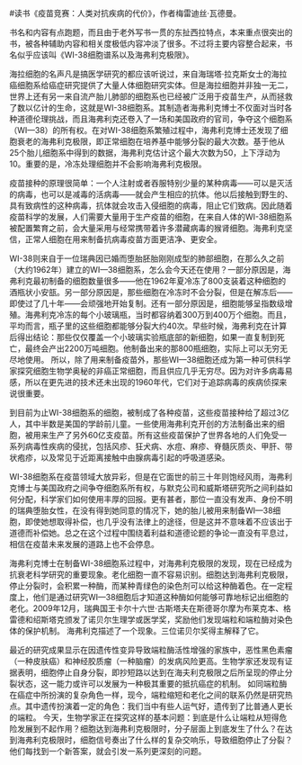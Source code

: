\#读书《疫苗竞赛：人类对抗疾病的代价》，作者梅雷迪丝·瓦德曼。

书名和内容有点跑题，而且由于老外写书一贯的东扯西拉特点，本来重点很突出的书，被各种辅助内容和相关度极低内容冲淡了很多。不过将主要内容整合起来，书名似乎应该叫《WI-38细胞谱系以及海弗利克极限》。

海拉细胞的名声凡是搞医学研究的都应该听说过，来自海瑞塔·拉克斯女士的海拉癌细胞系给癌症研究提供了大量人体细胞研究实体。但是海拉细胞并非独一无二，世界上还有另一来自流产胎儿肺部的细胞系也已经被广泛用于疫苗生产，从而拯救了数以亿计的生命，这就是WI-38细胞系。其制造者海弗利克博士不仅面对当时各种道德伦理挑战，而且海弗利克还卷入了一场和美国政府的官司，争夺这个细胞系（WI—38）的所有权。在对WI-38细胞系繁殖过程中，海弗利克博士还发现了细胞衰老的海弗利克极限，即正常细胞在培养基中能够分裂的最大次数。基于他从25个胎儿细胞系中得到的数据，海弗利克估计这个最大次数为50，上下浮动为10。重要的是，冷冻处理细胞并不会影响海弗利克极限。

疫苗接种的原理很简单：一个人注射或者吞服特别少量的某种病毒——可以是灭活的病毒，也可以是减毒的活病毒——就会产生相应的抗体。他以后接触到野生的、具有致病性的这种病毒，抗体就会攻击入侵细胞的病毒，阻止它们致病。因此随着疫苗科学的发展，人们需要大量用于生产疫苗的细胞，在来自人体的WI-38细胞系被配置繁育之前，会大量采用与经常携带着许多潜藏病毒的猴肾细胞。海弗利克坚信，正常人细胞在用来制备抗病毒疫苗方面更洁净、更安全。

WI-38则来自于一位瑞典因已婚而堕胎胚胎刚刚成型的肺部细胞，在那么久之前（大约1962年）建立的WI—38细胞系，怎么会今天还在使用？一部分原因是，海弗利克最初制备的细胞数量很多——他在1962年夏冷冻了800支装着这种细胞的酒瓶状小安瓿。另一部分原因是，那些细胞在冷冻时不会分裂，但是在解冻后——即使过了几十年——会顽强地开始复制。还有一部分原因是，细胞能够呈指数级增殖。海弗利克冷冻的每个小玻璃瓶，当时都容纳着300万到400万个细胞。而且，平均而言，瓶子里的这些细胞都能够分裂大约40次。早些时候，海弗利克在计算后得出结论：那些仅仅覆盖一个小玻璃实验瓶底部的新细胞，如果一直复制到死亡，最终会产出2200万吨细胞。他制备出来的那800瓶细胞，实际上可以无穷无尽地使用。 所以，除了用来制备疫苗外，那些WI—38细胞还成为第一种可供科学家探究细胞生物学奥秘的非癌正常细胞，而且供应几乎无穷尽。因为对许多病毒易感，所以在更先进的技术还未出现的1960年代，它们对于追踪病毒的疾病侦探来说很重要。

到目前为止WI-38细胞系的细胞，被制成了各种疫苗，这些疫苗接种给了超过3亿人，其中半数是美国的学龄前儿童。一些使用海弗利克开创的方法制备出来的细胞，被用来生产了另外60亿支疫苗。所有这些疫苗保护了世界各地的人们免受一系列病毒性疾病的侵扰，包括风疹、狂犬病、水痘、麻疹、脊髓灰质炎、甲肝、带状疱疹，以及常见于近距离接触中由腺病毒引起的呼吸道感染。

WI-38细胞系在疫苗领域大放异彩，但是在它面世的前三十年则饱经风雨，海弗利克博士与美国政府之间争夺细胞系所有权，与默克公司和威斯塔研究所之间利益如何分配，科学家们如何使用丰厚的回报。更有甚者，那位一直没有发声、身份不明的瑞典堕胎女性，在没有得到她同意的情况下，她的胎儿被用来制备WI—38细胞，即使她想取得补偿，也几乎没有法律上的途径，但是这并不意味着不应该出于道德而补偿她。总之在这个过程中围绕着利益和道德论题的争论一直没有平息过，相信在疫苗未来发展的道路上也不会停息。

海弗利克博士在制备WI-38细胞系过程中，对海弗利克极限的发现，现在已经成为抗衰老科学研究的重要现象。老化细胞一直不容易识别。细胞达到海弗利克极限，停止分裂时，会积累一种酶，而某种青绿色的染色剂可以给这种酶着色。在一定程度上，他们是通过研究WI—38细胞后才知道这种酶如何能够可靠地标记出细胞的老化。2009年12月，瑞典国王卡尔十六世·古斯塔夫在斯德哥尔摩为布莱克本、格雷德和绍斯塔克颁发了诺贝尔生理学或医学奖，奖励他们发现端粒和端粒酶对染色体的保护机制。 海弗利克描述了一个现象。三位诺贝尔奖得主解释了它。

最近的研究成果显示在因遗传性变异导致端粒酶活性增强的家族中，恶性黑色素瘤（一种皮肤癌）和神经胶质瘤（一种脑瘤）的发病风险更高。生物学家还发现有证据表明，细胞停止自身分裂，即抄短路以达到在海夫利克极限之后所呈现的停止分裂状态，这一能力或许可以发展为一种极其重要的抵抗癌症的机制。 如同端粒酶在癌症中所扮演的复杂角色一样，现今，端粒缩短和老化之间的联系仍然是研究热点。其中遗传扮演着一定的角色：我们当中有些人运气好，遗传到了比普通人更长的端粒。 今天，生物学家正在探究这样的基本问题：到底是什么让端粒从短得危险发展到不起作用？细胞达到海弗利克极限时，分子层面上到底发生了什么？在达到海弗利克极限时，细胞信号奏出了什么样的复杂交响乐，导致细胞停止了分裂？他们每找到一个新答案，就会引发一系列更深刻的问题。

